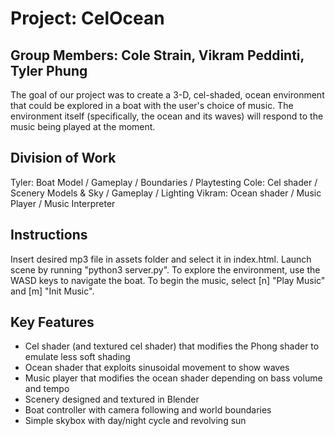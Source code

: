 # Project: CelOcean
## Group Members: Cole Strain, Vikram Peddinti, Tyler Phung

The goal of our project was to create a 3-D, cel-shaded, ocean environment that could be explored in a boat with the user's choice of music.  The environment itself (specifically, the ocean and its waves) will respond to the music being played at the moment. 

## Division of Work
Tyler: Boat Model / Gameplay / Boundaries / Playtesting
Cole: Cel shader / Scenery Models & Sky / Gameplay / Lighting
Vikram: Ocean shader / Music Player / Music Interpreter

## Instructions
Insert desired mp3 file in assets folder and select it in index.html. Launch scene by running "python3 server.py". To explore the environment, use the WASD keys to navigate the boat. To begin the music, select [n] "Play Music" and [m] "Init Music".

## Key Features
* Cel shader (and textured cel shader) that modifies the Phong shader to emulate less soft shading  
* Ocean shader that exploits sinusoidal movement to show waves  
* Music player that modifies the ocean shader depending on bass volume and tempo  
* Scenery designed and textured in Blender  
* Boat controller with camera following and world boundaries  
* Simple skybox with day/night cycle and revolving sun
